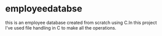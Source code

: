 # employeedatabse
this is an employee database created from scratch using C.In this project I've used file handling in C to make all the  operations.
